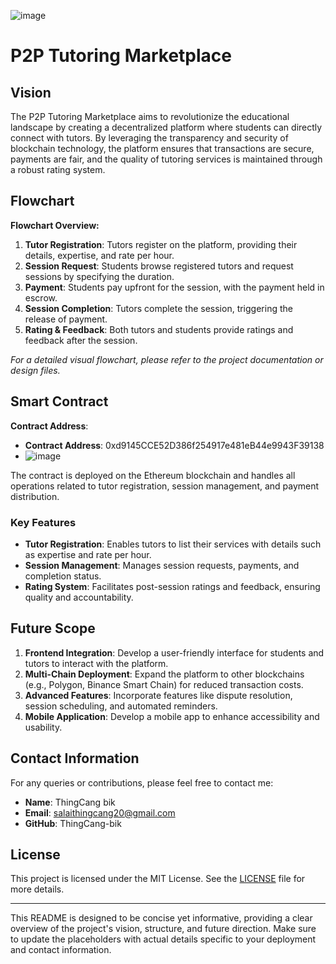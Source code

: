 ![image](https://github.com/user-attachments/assets/72d5d02d-719e-467f-8f8c-09572e9f232f)

# P2P Tutoring Marketplace

## Vision

The P2P Tutoring Marketplace aims to revolutionize the educational landscape by creating a decentralized platform where students can directly connect with tutors. By leveraging the transparency and security of blockchain technology, the platform ensures that transactions are secure, payments are fair, and the quality of tutoring services is maintained through a robust rating system.

## Flowchart

**Flowchart Overview:**

1. **Tutor Registration**: Tutors register on the platform, providing their details, expertise, and rate per hour.
2. **Session Request**: Students browse registered tutors and request sessions by specifying the duration.
3. **Payment**: Students pay upfront for the session, with the payment held in escrow.
4. **Session Completion**: Tutors complete the session, triggering the release of payment.
5. **Rating & Feedback**: Both tutors and students provide ratings and feedback after the session.

*For a detailed visual flowchart, please refer to the project documentation or design files.*

## Smart Contract

**Contract Address**: 

- **Contract Address**: 0xd9145CCE52D386f254917e481eB44e9943F39138
- ![image](https://github.com/user-attachments/assets/39247284-7546-41ac-9f30-f17d7f4e173a)


The contract is deployed on the Ethereum blockchain and handles all operations related to tutor registration, session management, and payment distribution.

### Key Features

- **Tutor Registration**: Enables tutors to list their services with details such as expertise and rate per hour.
- **Session Management**: Manages session requests, payments, and completion status.
- **Rating System**: Facilitates post-session ratings and feedback, ensuring quality and accountability.

## Future Scope

1. **Frontend Integration**: Develop a user-friendly interface for students and tutors to interact with the platform.
2. **Multi-Chain Deployment**: Expand the platform to other blockchains (e.g., Polygon, Binance Smart Chain) for reduced transaction costs.
3. **Advanced Features**: Incorporate features like dispute resolution, session scheduling, and automated reminders.
4. **Mobile Application**: Develop a mobile app to enhance accessibility and usability.

## Contact Information

For any queries or contributions, please feel free to contact me:

- **Name**: ThingCang bik
- **Email**: salaithingcang20@gmail.com
- **GitHub**: ThingCang-bik

## License

This project is licensed under the MIT License. See the [LICENSE](LICENSE) file for more details.

---

This README is designed to be concise yet informative, providing a clear overview of the project's vision, structure, and future direction. Make sure to update the placeholders with actual details specific to your deployment and contact information.
